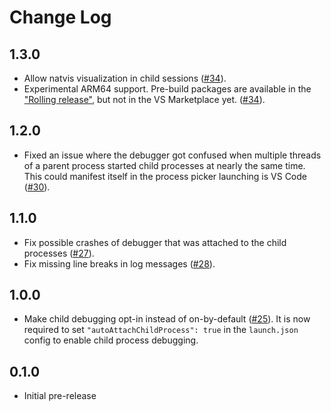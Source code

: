 # Change Log

## 1.3.0

- Allow natvis visualization in child sessions ([#34](https://github.com/albertziegenhagel/childdebugger-vscode/pull/34)).
- Experimental ARM64 support. Pre-build packages are available in the ["Rolling release"](https://github.com/albertziegenhagel/childdebugger-vscode/releases/tag/head), but not in the VS Marketplace yet. ([#34](https://github.com/albertziegenhagel/childdebugger-vscode/pull/34)).

## 1.2.0

- Fixed an issue where the debugger got confused when multiple threads of a parent process started child processes at nearly the same time. This could manifest itself in the process picker launching is VS Code ([#30](https://github.com/albertziegenhagel/childdebugger-vscode/pull/30)).

## 1.1.0

- Fix possible crashes of debugger that was attached to the child processes ([#27](https://github.com/albertziegenhagel/childdebugger-vscode/pull/27)).
- Fix missing line breaks in log messages ([#28](https://github.com/albertziegenhagel/childdebugger-vscode/pull/28)).

## 1.0.0

- Make child debugging opt-in instead of on-by-default ([#25](https://github.com/albertziegenhagel/childdebugger-vscode/pull/25)).
  It is now required to set `"autoAttachChildProcess": true` in the `launch.json` config to enable child process debugging.

## 0.1.0

- Initial pre-release

